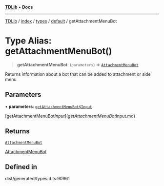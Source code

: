 [**TDLib**](../../../../../../README.md) • **Docs**

***

[TDLib](../../../../../../modules.md) / [index](../../../../../README.md) / [types](../../../README.md) / [default](../README.md) / getAttachmentMenuBot

# Type Alias: getAttachmentMenuBot()

> **getAttachmentMenuBot**: (`parameters`) => [`AttachmentMenuBot`](AttachmentMenuBot-1.md)

Returns information about a bot that can be added to attachment or side menu

## Parameters

• **parameters**: [`getAttachmentMenuBot$Input`](getAttachmentMenuBot$Input.md)

[getAttachmentMenuBot$Input](getAttachmentMenuBot$Input.md)

## Returns

[`AttachmentMenuBot`](AttachmentMenuBot-1.md)

[AttachmentMenuBot](AttachmentMenuBot-1.md)

## Defined in

dist/generated/types.d.ts:90961

